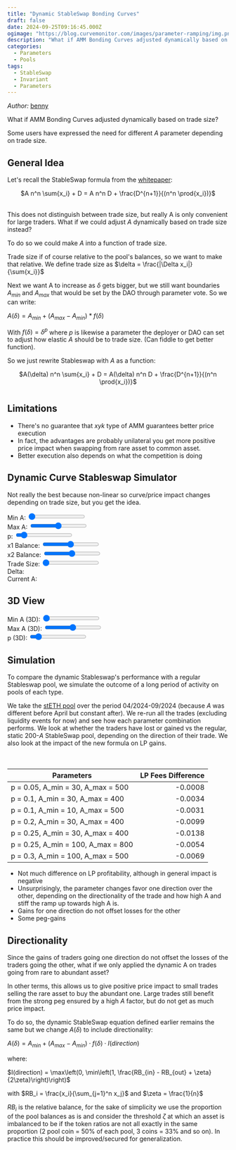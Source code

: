```yaml
---
title: "Dynamic StableSwap Bonding Curves"
draft: false
date: 2024-09-25T09:16:45.000Z
ogimage: "https://blog.curvemonitor.com/images/parameter-ramping/img.png"
description: "What if AMM Bonding Curves adjusted dynamically based on trade size?"
categories:
  - Parameters
  - Pools
tags:
  - StableSwap
  - Invariant
  - Parameters
---
```



_Author:_ [benny](https://warpcast.com/bennylada)

<script src="../../js/parameters/poolsim.js"></script>
<script src="https://cdn.jsdelivr.net/npm/chart.js"></script>

What if AMM Bonding Curves adjusted dynamically based on trade size?

Some users have expressed the need for different $A$ parameter depending on trade size.

## General Idea

Let's recall the StableSwap formula from the [whitepaper](https://curve.fi/files/stableswap-paper.pdf):
<div style="text-align: center;">
$A n^n \sum{x_i} + D = A n^n D + \frac{D^{n+1}}{(n^n \prod{x_i})}$
<br>
<br>
</div>

This does not distinguish between trade size, but really A is only convenient for large traders.
What if we could adjust $A$ dynamically based on trade size instead? 

To do so we could make $A$ into a function of trade size.

Trade size if of course relative to the pool's balances, so we want to make that relative.
We define trade size as $\delta = \frac{|\Delta x_i|}{\sum{x_i}}$

Next we want A to increase as $\delta$ gets bigger, but we still want boundaries $A_{min}$ and $A_{max}$ that would be set by the DAO through parameter vote.
So we can write:

$A(\delta) = A_{min} + (A_{max} - A_{min}) * f(\delta)$

With $f(\delta) = \delta^p$ where $p$ is likewise a parameter the deployer or DAO can set to adjust how elastic $A$ should be to trade size.
(Can fiddle to get better function).

So we just rewrite Stableswap with $A$ as a function:

<div style="text-align: center; margin-bottom: 40px">
    $A(\delta) n^n \sum{x_i} + D = A(\delta) n^n D + \frac{D^{n+1}}{(n^n \prod{x_i})}$

</div>

## Limitations

- There's no guarantee that $xyk$ type of AMM guarantees better price execution
- In fact, the advantages are probably unilateral you get more positive price impact when swapping from rare asset to common asset.
- Better execution also depends on what the competition is doing

## Dynamic Curve Stableswap Simulator

Not really the best because non-linear so curve/price impact changes depending on trade size, but you get the idea. 

<div>
    <label for="minA">Min A: </label>
    <input type="range" id="minA" min="1" max="100" value="1">
    <span id="minAValue"></span>
</div>
<div>
    <label for="maxA">Max A: </label>
    <input type="range" id="maxA" min="1" max="1000" value="500">
    <span id="maxAValue"></span>
</div>
<div>
    <label for="expp">p: </label>
    <input type="range" id="expp" min="0.01" max="5" value="0.5" step="0.01">
    <span id="pValue"></span>
</div>
<div>
    <label for="x1">x1 Balance: </label>
    <input type="range" id="x1" min="100" max="10000" value="5000">
    <span id="x1Value"></span>
</div>
<div>
    <label for="x2">x2 Balance: </label>
    <input type="range" id="x2" min="100" max="10000" value="5000">
    <span id="x2Value"></span>
</div>
<div>
    <label for="tradeSize">Trade Size: </label>
    <input type="range" id="tradeSize" min="0" max="5000" value="0">
    <span id="tradeSizeValue"></span>
</div>
<div>
    <label>Delta: </label>
    <span id="deltaValue"></span>
</div>
<div>
    <label>Current A: </label>
    <span id="currentAValue"></span>
</div>

<canvas id="curveChart" width="800" height="400"></canvas>

<script src="https://cdn.jsdelivr.net/npm/chart.js"></script>
<script src="../../js/bonding-3d/dynamic-curve.js"></script>

## 3D View

<div>
    <label for="minA3d">Min A (3D): </label>
    <input type="range" id="minA3d" min="1" max="100" value="1">
    <span id="minA3dValue"></span>
</div>
<div>
    <label for="maxA3d">Max A (3D): </label>
    <input type="range" id="maxA3d" min="1" max="1000" value="500">
    <span id="maxA3dValue"></span>
</div>
<div>
    <label for="p3d">p (3D): </label>
    <input type="range" id="p3d" min="0.01" max="5" value="0.5" step="0.01">
    <span id="p3dValue"></span>
</div>

<div id="chartholder3d"></div>

<script src="https://d3js.org/d3.v7.min.js"></script>
<script src="https://x3dom.org/release/x3dom-full.js"></script>
<link rel="stylesheet" href="https://x3dom.org/release/x3dom.css"/>
<script src="https://raw.githack.com/jamesleesaunders/d3-x3d/master/dist/d3-x3d.js"></script>
<script src="../../js/bonding-3d/dynamica.js"></script>

## Simulation

To compare the dynamic Stableswap's performance with a regular Stableswap pool, we simulate the outcome of a long period of activity on pools of each type.

We take the [stETH pool](https://etherscan.io/address/0xdc24316b9ae028f1497c275eb9192a3ea0f67022#readContract) over the period 04/2024-09/2024 (because $A$ was different before April but constant after).
We re-run all the trades (excluding liquidity events for now) and see how each parameter combination performs.
We look at whether the traders have lost or gained vs the regular, static 200-$A$ StableSwap pool, depending on the direction of their trade.
We also look at the impact of the new formula on LP gains.

<div style="display: flex;">
    <div style="flex: 1;">
        <canvas id="dynamicDirectionChart" width="400" height="800"></canvas>
    </div>
    <div style="flex: 1; display: flex; flex-direction: column;">
        <div style="flex: 1;">
            <canvas id="poolRatioChart" width="300" height="350"></canvas>
        </div>
        <div style="flex: 1; margin-bottom: 20px">
            <canvas id="averageMedianAChart" width="300" height="350"></canvas>
        </div>
    </div>
</div>

<script src="https://cdn.jsdelivr.net/npm/chart.js"></script>
<script src="../../js/bonding-3d/dynamic-direction.js"></script>
<script src="../../js/bonding-3d/pool-ratio.js"></script>
<script src="../../js/bonding-3d/average-median-a.js"></script>


| Parameters | LP Fees Difference |
|------------|-------------------:|
| p = 0.05, A_min = 30, A_max = 500 | -0.0008 |
| p = 0.1, A_min = 30, A_max = 400 | -0.0034 |
| p = 0.1, A_min = 10, A_max = 500 | -0.0031 |
| p = 0.2, A_min = 30, A_max = 400 | -0.0099 |
| p = 0.25, A_min = 30, A_max = 400 | -0.0138 |
| p = 0.25, A_min = 100, A_max = 800 | -0.0054 |
| p = 0.3, A_min = 100, A_max = 500 | -0.0069 |

- Not much difference on LP profitability, although in general impact is negative
- Unsurprisingly, the parameter changes favor one direction over the other, depending on the directionality of the trade and how high A and stiff the ramp up towards high A is.
- Gains for one direction do not offset losses for the other
- Some peg-gains

## Directionality

Since the gains of traders going one direction do not offset the losses of the traders going the other, what if we only applied the dynamic A on trades going from rare to abundant asset?

In other terms, this allows us to give positive price impact to small trades selling the rare asset to buy the abundant one.
Large trades still benefit from the strong peg ensured by a high $A$ factor, but do not get as much price impact.

To do so, the dynamic StableSwap equation defined earlier remains the same but we change $A(\delta)$ to include directionality:

$A(\delta) = A_{min} + (A_{max} - A_{min}) \cdot f(\delta) \cdot I(direction)$

where:

$I(direction) = \max\left(0, \min\left(1, \frac{RB_{in} - RB_{out} + \zeta}{2\zeta}\right)\right)$

with $RB_i = \frac{x_i}{\sum_{j=1}^n x_j}$ and $\zeta = \frac{1}{n}$

$RB_i$ is the relative balance, for the sake of simplicity we use the proportion of the pool balances as is and consider the threshold $\zeta$ at which an asset is imbalanced to be if the token ratios are not all exactly in the same proportion (2 pool coin = 50% of each pool, 3 coins = 33% and so on).
In practice this should be improved/secured for generalization.
 